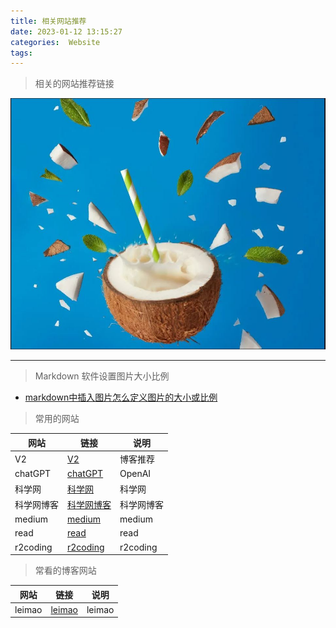```yaml
---
title: 相关网站推荐
date: 2023-01-12 13:15:27
categories:  Website
tags:
---
```

> 相关的网站推荐链接

<!--more-->



![](../images//20230111/2023011201.JPG)

---
>  Markdown 软件设置图片大小比例

* [markdown中插入图片怎么定义图片的大小或比例](https://www.zhihu.com/question/23378396)

> 常用的网站

| 网站       | 链接                                              | 说明       |
| ---------- | ------------------------------------------------- | ---------- |
| V2         | [V2](https://v2.nl/)                              | 博客推荐   |
| chatGPT    | [chatGPT](https://chat.openai.com/chat)           | OpenAI     |
| 科学网     | [科学网](https://www.sciencenet.cn/)              | 科学网     |
| 科学网博客 | [科学网博客](https://blog.sciencenet.cn/blog.php) | 科学网博客 |
| medium     | [medium](https://medium.com/)                     | medium     |
| read       | [read](https://read.cv/)                          | read       |
| r2coding   | [r2coding](https://www.r2coding.com/)             | r2coding   |


> 常看的博客网站


| 网站   | 链接                                | 说明   |
| ------ | ----------------------------------- | ------ |
| leimao | [leimao](https://leimao.github.io/) | leimao |


